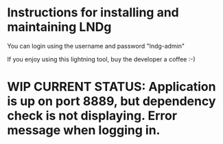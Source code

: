 # Instructions for installing and maintaining LNDg

You can login using the username and password "lndg-admin"

If you enjoy using this lightning tool, buy the developer a coffee :-)
# WIP CURRENT STATUS: Application is up on port 8889, but dependency check is not displaying. Error message when logging in. 
